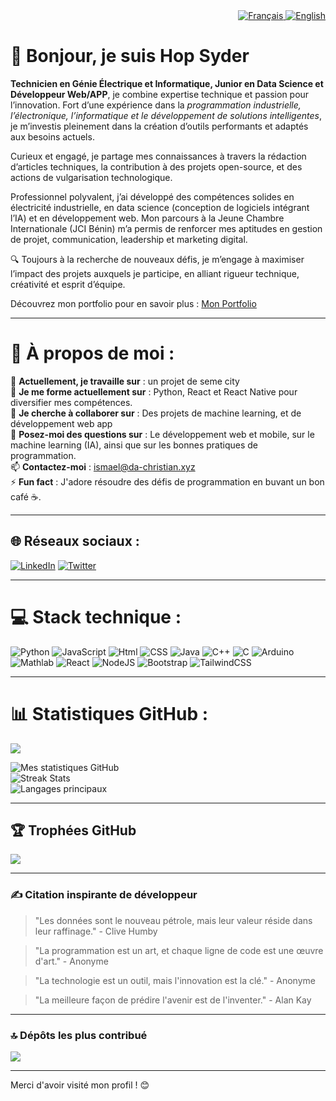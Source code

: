 <div align="right">
  <a href="README.md">
    <img src="https://img.shields.io/badge/Langue-Français-blue.svg" alt="Français">
  </a>
  <a href="README.en.md">
    <img src="https://img.shields.io/badge/Language-English-red.svg" alt="English">
  </a>
</div>

# 👋 Bonjour, je suis Hop Syder

**Technicien en Génie Électrique et Informatique, Junior en Data Science et Développeur Web/APP**, je combine expertise technique et passion pour l’innovation. Fort d’une expérience dans la _programmation industrielle, l’électronique, l’informatique et le développement de solutions intelligentes_, je m’investis pleinement dans la création d’outils performants et adaptés aux besoins actuels.

Curieux et engagé, je partage mes connaissances à travers la rédaction d’articles techniques, la contribution à des projets open-source, et des actions de vulgarisation technologique.

Professionnel polyvalent, j’ai développé des compétences solides en électricité industrielle, en data science (conception de logiciels intégrant l’IA) et en développement web. Mon parcours à la Jeune Chambre Internationale (JCI Bénin) m’a permis de renforcer mes aptitudes en gestion de projet, communication, leadership et marketing digital.

🔍 Toujours à la recherche de nouveaux défis, je m’engage à maximiser l’impact des projets auxquels je participe, en alliant rigueur technique, créativité et esprit d’équipe.

Découvrez mon portfolio pour en savoir plus : [Mon Portfolio](https://da-christian.xyz)

---

# 💫 À propos de moi :

🔭 **Actuellement, je travaille sur** : un projet de seme city <br>
🌱 **Je me forme actuellement sur** : Python, React et React Native pour diversifier mes compétences.<br>
👯 **Je cherche à collaborer sur** : Des projets de machine learning, et de développement web app<br>
💬 **Posez-moi des questions sur** : Le développement web et mobile, sur le machine learning
(IA), ainsi que sur les bonnes pratiques de programmation.<br>
📫 **Contactez-moi** : ismael@da-christian.xyz<br>
⚡ **Fun fact** : J'adore résoudre des défis de programmation en buvant un bon café ☕.

---

## 🌐 Réseaux sociaux :

[![LinkedIn](https://img.shields.io/badge/LinkedIn-%230077B5.svg?logo=linkedin&logoColor=white)](https://www.linkedin.com/in/ismael122)
[![Twitter](https://img.shields.io/badge/Twitter-%231DA1F2.svg?logo=twitter&logoColor=white)](https://x.com/hopsyder)

---

# 💻 Stack technique :

![Python](https://img.shields.io/badge/python-3670A0?style=for-the-badge&logo=python&logoColor=ffdd54)
![JavaScript](https://img.shields.io/badge/javascript-%23323330.svg?style=for-the-badge&logo=javascript&logoColor=%23F7DF1E)
![Html](https://img.shields.io/badge/html5-%23E34F26.svg?style=for-the-badge&logo=html5&logoColor=white)
![CSS](https://img.shields.io/badge/css3-%231572B6.svg?style=for-the-badge&logo=css3&logoColor=white)
![Java](https://img.shields.io/badge/java-%23ED8B00.svg?style=for-the-badge&logo=java&logoColor=white)
![C++](https://img.shields.io/badge/c++-%2300599C.svg?style=for-the-badge&logo=c%2B%2B&logoColor=white)
![C](https://img.shields.io/badge/c-%2300599C.svg?style=for-the-badge&logo=c&logoColor=white)
![Arduino](https://img.shields.io/badge/arduino-%23005C2E.svg?style=for-the-badge&logo=arduino&logoColor=white)
![Mathlab](https://img.shields.io/badge/matlab-%23E16737.svg?style=for-the-badge&logo=matlab&logoColor=white)
![React](https://img.shields.io/badge/react-%2320232a.svg?style=for-the-badge&logo=react&logoColor=%2361DAFB)
![NodeJS](https://img.shields.io/badge/node.js-6DA55F?style=for-the-badge&logo=node.js&logoColor=white)
![Bootstrap](https://img.shields.io/badge/bootstrap-%238511FA.svg?style=for-the-badge&logo=bootstrap&logoColor=white)
![TailwindCSS](https://img.shields.io/badge/tailwindcss-%2338B2AC.svg?style=for-the-badge&logo=tailwind-css&logoColor=white)

---

# 📊 Statistiques GitHub :

![](https://komarev.com/ghpvc/?username=Hop-Syder&color=dc143c)

![Mes statistiques GitHub](https://github-readme-stats.vercel.app/api?username=Hop-Syder&theme=dark&hide_border=false&include_all_commits=true&count_private=true)<br/>
![Streak Stats](https://github-readme-streak-stats.herokuapp.com/?user=Hop-Syder&theme=dark&hide_border=false)<br/>
![Langages principaux](https://github-readme-stats.vercel.app/api/top-langs/?username=Hop-Syder&theme=dark&hide_border=false&include_all_commits=true&count_private=true&layout=compact)

---

## 🏆 Trophées GitHub

![](https://github-profile-trophy.vercel.app/?username=Hop-Syder&theme=radical&no-frame=false&no-bg=true&margin-w=4)

---

### ✍️ Citation inspirante de développeur

> "Les données sont le nouveau pétrole, mais leur valeur réside dans leur raffinage." - Clive Humby

> "La programmation est un art, et chaque ligne de code est une œuvre d'art." - Anonyme

> "La technologie est un outil, mais l'innovation est la clé." - Anonyme

> "La meilleure façon de prédire l'avenir est de l'inventer." - Alan Kay

---

### 🔝 Dépôts les plus contribué

![](https://github-contributor-stats.vercel.app/api?username=Hop-Syder&limit=5&theme=dark&combine_all_yearly_contributions=true)

---

Merci d'avoir visité mon profil ! 😊
